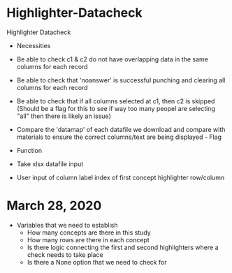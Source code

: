 # Highlighter-Datacheck
Highlighter Datacheck
- Necessities
- Be able to check c1 & c2 do not have overlapping data in the same columns for each record
- Be able to check that 'noanswer' is successful punching and clearing all columns for each record
- Be able to check that if all columns selected at c1, then c2 is skipped (Should be a flag for this to see if way too many peopel are selecting "all" then there is likely an issue)
- Compare the 'datamap' of each datafile we download and compare with materials to ensure the correct columns/text are being displayed
            - Flag 

- Function
- Take xlsx datafile input
- User input of column label index of first concept highlighter row/column

# March 28, 2020

- Variables that we need to establish
    - How many concepts are there in this study
    - How many rows are there in each concept
    - Is there logic connecting the first and second highlighters where a check needs to take place
    - Is there a None option that we need to check for
